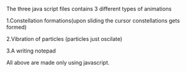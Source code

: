 The three java script files contains 3 different types of animations

1.Constellation formations(upon sliding the cursor constellations gets formed)

2.Vibration of particles (particles just oscilate)

3.A writing notepad

All above are made only using javascript.
